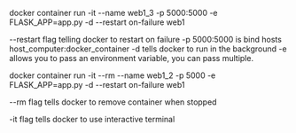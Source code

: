 docker container run -it --name web1_3 -p 5000:5000 -e FLASK_APP=app.py -d --restart on-failure web1

--restart flag telling docker to restart on failure
-p 5000:5000 is bind hosts host_computer:docker_container
-d tells docker to run in the background
-e allows you to pass an environment variable, you can pass multiple.

docker container run -it --rm --name web1_2 -p 5000 -e FLASK_APP=app.py -d --restart on-failure web1

--rm flag tells docker to remove container when stopped

-it flag tells docker to use interactive terminal


